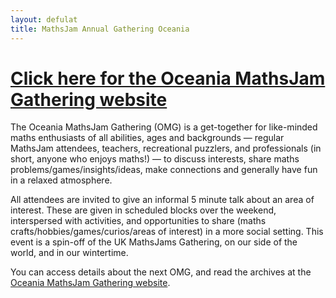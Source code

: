 ```yaml
---
layout: defulat
title: MathsJam Annual Gathering Oceania
---
```


# [Click here for the Oceania MathsJam Gathering website](https://mathsjam.nz)

The Oceania MathsJam Gathering (OMG) is a get-together for like-minded maths enthusiasts of all abilities, ages and backgrounds — regular MathsJam attendees, teachers, recreational puzzlers, and professionals (in short, anyone who enjoys maths!) — to discuss interests, share maths problems/games/insights/ideas, make connections and generally have fun in a relaxed atmosphere.

All attendees are invited to give an informal 5 minute talk about an area of interest. These are given in scheduled blocks over the weekend, interspersed with activities, and opportunities to share (maths crafts/hobbies/games/curios/areas of interest) in a more social setting. This event is a spin-off of the UK MathsJams Gathering, on our side of the world, and in our wintertime.

You can access details about the next OMG, and read the archives at the [Oceania MathsJam Gathering website](https://mathsjam.nz).
